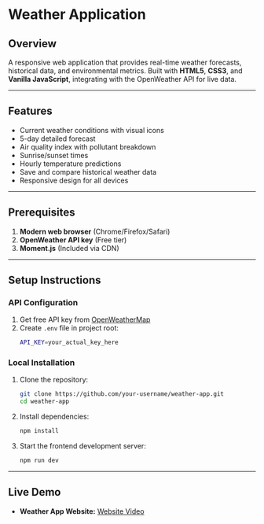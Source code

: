 # Weather Application 

## Overview
A responsive web application that provides real-time weather forecasts, historical data, and environmental metrics. Built with **HTML5**, **CSS3**, and **Vanilla JavaScript**, integrating with the OpenWeather API for live data.

---

## Features
- Current weather conditions with visual icons
- 5-day detailed forecast
- Air quality index with pollutant breakdown
- Sunrise/sunset times
- Hourly temperature predictions
- Save and compare historical weather data
- Responsive design for all devices

---

## Prerequisites
1. **Modern web browser** (Chrome/Firefox/Safari)
2. **OpenWeather API key** (Free tier)
3. **Moment.js** (Included via CDN)

---

## Setup Instructions

### API Configuration
1. Get free API key from [OpenWeatherMap](https://openweathermap.org/api)
2. Create `.env` file in project root:
   ```bash
   API_KEY=your_actual_key_here

### Local Installation
1. Clone the repository:
   ```bash
   git clone https://github.com/your-username/weather-app.git
   cd weather-app

2. Install dependencies:
   ```bash
   npm install

3. Start the frontend development server:
   ```bash
   npm run dev

---

## Live Demo
- **Weather App Website:** [Website Video](https://drive.google.com/file/d/1k4O3LX04n70KuchMMsmX8RZVLWPKsXVi/view?usp=sharing)
